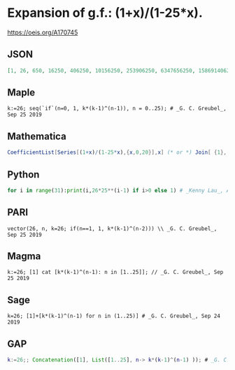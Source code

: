 # Expansion of g\.f\.: \(1\+x\)/\(1\-25\*x\)\.
https://oeis.org/A170745
## JSON
```JSON
[1, 26, 650, 16250, 406250, 10156250, 253906250, 6347656250, 158691406250, 3967285156250, 99182128906250, 2479553222656250, 61988830566406250, 1549720764160156250, 38743019104003906250, 968575477600097656250, 24214386940002441406250, 605359673500061035156250]
```
## Maple
```Maple
k:=26; seq(`if`(n=0, 1, k*(k-1)^(n-1)), n = 0..25); # _G. C. Greubel_, Sep 25 2019
```
## Mathematica
```Mathematica
CoefficientList[Series[(1+x)/(1-25*x),{x,0,20}],x] (* or *) Join[ {1}, NestList[25#&,26,20]] (* _Harvey P. Dale_, Aug 08 2019 *)
```
## Python
```Python
for i in range(31):print(i,26*25**(i-1) if i>0 else 1) # _Kenny Lau_, Aug 03 2017
```
## PARI
```PARI
vector(26, n, k=26; if(n==1, 1, k*(k-1)^(n-2))) \\ _G. C. Greubel_, Sep 25 2019
```
## Magma
```Magma
k:=26; [1] cat [k*(k-1)^(n-1): n in [1..25]]; // _G. C. Greubel_, Sep 25 2019
```
## Sage
```Sage
k=26; [1]+[k*(k-1)^(n-1) for n in (1..25)] # _G. C. Greubel_, Sep 24 2019
```
## GAP
```GAP
k:=26;; Concatenation([1], List([1..25], n-> k*(k-1)^(n-1) )); # _G. C. Greubel_, Sep 25 2019
```
